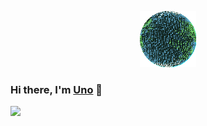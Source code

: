 <p align="center">
  <img src="https://github.com/unobatbayar/unobatbayar/blob/main/planet.gif?raw=true" width="90" />
</p>

### Hi there, I'm <a href="https://unobatbayar.github.io" target="_blank">Uno</a> 👋

<div>
  <img src="https://skillicons.dev/icons?i=docker,apple,unity,reactivex,swift,nextjs,ts,tailwind,py,fastapi,postgres" />
</div>
